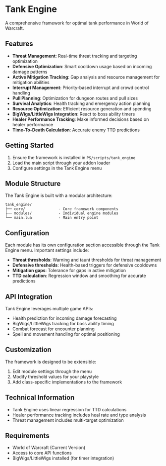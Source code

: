 # Tank Engine

A comprehensive framework for optimal tank performance in World of Warcraft.

## Features

- **Threat Management**: Real-time threat tracking and targeting optimization
- **Defensive Optimization**: Smart cooldown usage based on incoming damage patterns
- **Active Mitigation Tracking**: Gap analysis and resource management for mitigation abilities
- **Interrupt Management**: Priority-based interrupt and crowd control handling
- **Pull Planning**: Optimization for dungeon routes and pull sizes
- **Survival Analytics**: Health tracking and emergency action planning
- **Resource Optimization**: Efficient resource generation and spending
- **BigWigs/LittleWigs Integration**: React to boss ability timers
- **Healer Performance Tracking**: Make informed decisions based on healer performance
- **Time-To-Death Calculation**: Accurate enemy TTD predictions

## Getting Started

1. Ensure the framework is installed in `PS/scripts/tank_engine`
2. Load the main script through your addon loader
3. Configure settings in the Tank Engine menu

## Module Structure

The Tank Engine is built with a modular architecture:

```
tank_engine/
├── core/               - Core framework components
├── modules/            - Individual engine modules
└── main.lua            - Main entry point
```

## Configuration

Each module has its own configuration section accessible through the Tank Engine menu. Important settings include:

- **Threat thresholds**: Warning and taunt thresholds for threat management
- **Defensive thresholds**: Health-based triggers for defensive cooldowns
- **Mitigation gaps**: Tolerance for gaps in active mitigation
- **TTD calculation**: Regression window and smoothing for accurate predictions

## API Integration

Tank Engine leverages multiple game APIs:

- Health prediction for incoming damage forecasting
- BigWigs/LittleWigs tracking for boss ability timing
- Combat forecast for encounter planning
- Spell and movement handling for optimal positioning

## Customization

The framework is designed to be extensible:

1. Edit module settings through the menu
2. Modify threshold values for your playstyle
3. Add class-specific implementations to the framework

## Technical Information

- Tank Engine uses linear regression for TTD calculations
- Healer performance tracking includes heal rate and type analysis
- Threat management includes multi-target optimization

## Requirements

- World of Warcraft (Current Version)
- Access to core API functions
- BigWigs/LittleWigs installed (for timer integration)
